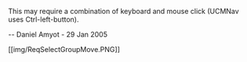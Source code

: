 This may require a combination of keyboard and mouse click (UCMNav uses Ctrl-left-button).

-- Daniel Amyot - 29 Jan 2005 

[[img/ReqSelectGroupMove.PNG]]